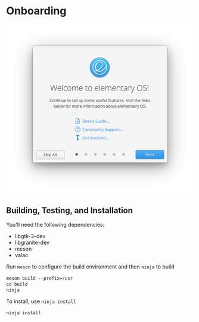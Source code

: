 # Onboarding

![Screenshot](data/screenshot.png?raw=true)

## Building, Testing, and Installation

You'll need the following dependencies:
* libgtk-3-dev
* libgranite-dev
* meson
* valac

Run `meson` to configure the build environment and then `ninja` to build

    meson build --prefix=/usr
    cd build
    ninja

To install, use `ninja install`

    ninja install
